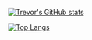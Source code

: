 [![Trevor's GitHub stats](https://github-readme-stats.vercel.app/api?username=tcs76321)](https://github.com/tcs76321/github-readme-stats)

[![Top Langs](https://github-readme-stats.vercel.app/api/top-langs/?username=tcs76321&langs_count=12&layout=compact)](https://github.com/tcs76321/github-readme-stats)


<!--
**tcs76321/tcs76321** is a ✨ _special_ ✨ repository because its `README.md` (this file) appears on your GitHub profile.

Here are some ideas to get you started:

- 🔭 I’m currently working on ...
- 🌱 I’m currently learning ...
- 👯 I’m looking to collaborate on ...
- 🤔 I’m looking for help with ...
- 💬 Ask me about ...
- 📫 How to reach me: ...
- 😄 Pronouns: ...
- ⚡ Fun fact: ...
-->
